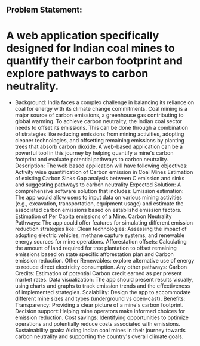 ## Problem Statement: 
# A web application specifically designed for Indian coal mines to quantify their carbon footprint and explore pathways to carbon neutrality.

- Background: India faces a complex challenge in balancing its reliance on coal for energy with its climate change commitments. Coal mining is a major source of carbon emissions, a greenhouse gas contributing to global warming. To achieve carbon neutrality, the Indian coal sector needs to offset its emissions. This can be done through a combination of strategies like reducing emissions from mining activities, adopting cleaner technologies, and offsetting remaining emissions by planting trees that absorb carbon dioxide. A web-based application can be a powerful tool in this journey by helping quantify a mine's carbon footprint and evaluate potential pathways to carbon neutrality. Description: The web based application will have following objectives: Activity wise quantification of Carbon emission in Coal Mines Estimation of existing Carbon Sinks Gap analysis between C emission and sinks and suggesting pathways to carbon neutrality Expected Solution: A comprehensive software solution that includes: Emission estimation: The app would allow users to input data on various mining activities (e.g., excavation, transportation, equipment usage) and estimate the associated carbon emissions based on establishd emission factors. Estimation of Per Capita emissions of a Mine. Carbon Neutrality Pathways: The app could offer features for simulating different emission reduction strategies like: Clean technologies: Assessing the impact of adopting electric vehicles, methane capture systems, and renewable energy sources for mine operations. Afforestation offsets: Calculating the amount of land required for tree plantation to offset remaining emissions based on state specific afforestation plan and Carbon emission reduction. Other Renewables: explore alternative use of energy to reduce direct electricity consumption. Any other pathways: Carbon Credits: Estimation of potential Carbon credit earned as per present market rates. Data visualization: The app should present results visually, using charts and graphs to track emission trends and the effectiveness of implemented strategies. Scalability: Design the app to accommodate different mine sizes and types (underground vs open-cast). Benefits: Transparency: Providing a clear picture of a mine's carbon footprint. Decision support: Helping mine operators make informed choices for emission reduction. Cost savings: Identifying opportunities to optimize operations and potentially reduce costs associated with emissions. Sustainability goals: Aiding Indian coal mines in their journey towards carbon neutrality and supporting the country's overall climate goals.
